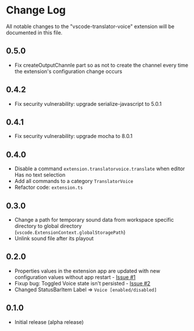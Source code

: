 # Change Log

All notable changes to the "vscode-translator-voice" extension will be documented in this file.

## 0.5.0
- Fix createOutputChannle part so as not to create the channel every time the extension's configuration change occurs

## 0.4.2
- Fix security vulnerability: upgrade serialize-javascript to 5.0.1

## 0.4.1
- Fix security vulnerability: upgrade mocha to 8.0.1

## 0.4.0
- Disable a command `extension.translatorvoice.translate` when editor Has no text selection
- Add all commands to a category `TranslatorVoice`
- Refactor code: `extension.ts`

## 0.3.0
- Change a path for temporary sound data from workspace specific directory to global directory (`vscode.ExtensionContext.globalStoragePath`)
- Unlink sound file after its playout

## 0.2.0
- Properties values in the extension app are updated with new configuration values without app restart - [Issue #1](https://github.com/yokawasa/vscode-translator-voice/issues/1)
- Fixup bug: Toggled Voice state isn't persisted - [Issue #2](https://github.com/yokawasa/vscode-translator-voice/issues/2)
- Changed StatusBarItem Label => `Voice [enabled/disabled]`

## 0.1.0
- Initial release (alpha release)

